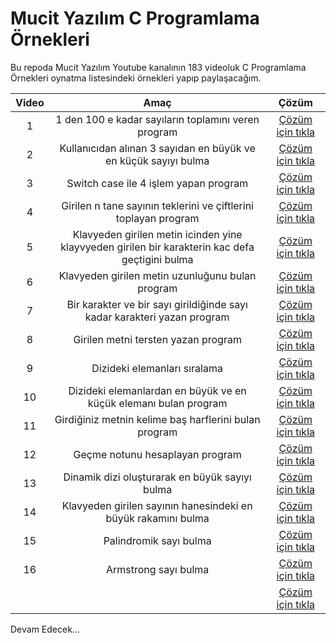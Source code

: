 # Mucit Yazılım C Programlama Örnekleri
 Bu repoda Mucit Yazılım Youtube kanalının 183 videoluk C Programlama Örnekleri oynatma listesindeki örnekleri yapıp paylaşacağım. 

| Video | Amaç | Çözüm |
|:--:|:--:|:--:|
| 1 | 1 den 100 e kadar sayıların toplamını veren program  | [Çözüm için tıkla](https://github.com/MerttMetinn/Mucit_Yazilim_C_Programlama_Ornekleri/blob/main/1%20-%2030%20aras%C4%B1%20problemler/1.Video%20%C3%87%C3%B6z%C3%BCm%C3%BC.c) |
| 2 |  Kullanıcıdan alınan 3 sayıdan en büyük ve en küçük sayıyı bulma | [Çözüm için tıkla](https://github.com/MerttMetinn/Mucit_Yazilim_C_Programlama_Ornekleri/blob/main/1%20-%2030%20aras%C4%B1%20problemler/2.%20Video%20%C3%87%C3%B6z%C3%BCm%C3%BC.c) |
| 3 |  Switch case ile 4 işlem yapan program | [Çözüm için tıkla](https://github.com/MerttMetinn/Mucit_Yazilim_C_Programlama_Ornekleri/blob/main/1%20-%2030%20aras%C4%B1%20problemler/3.Video%20%C3%87%C3%B6z%C3%BCm%C3%BC.c) |
| 4 |  Girilen n tane sayının teklerini ve çiftlerini toplayan program| [Çözüm için tıkla](https://github.com/MerttMetinn/Mucit_Yazilim_C_Programlama_Ornekleri/blob/main/1%20-%2030%20aras%C4%B1%20problemler/4.Video%20%C3%87%C3%B6z%C3%BCm%C3%BC.c) |
| 5 |  Klavyeden girilen metin icinden yine klayvyeden girilen bir karakterin kac defa geçtigini bulma | [Çözüm için tıkla](https://github.com/MerttMetinn/Mucit_Yazilim_C_Programlama_Ornekleri/blob/main/1%20-%2030%20aras%C4%B1%20problemler/5.Video%20%C3%87%C3%B6z%C3%BCm%C3%BC.c)|
| 6 |  Klavyeden girilen metin uzunluğunu bulan program | [Çözüm için tıkla](https://github.com/MerttMetinn/Mucit_Yazilim_C_Programlama_Ornekleri/blob/main/1%20-%2030%20aras%C4%B1%20problemler/6.Video%20%C3%87%C3%B6z%C3%BCm%C3%BC.c)|
| 7 |  Bir karakter ve bir sayı girildiğinde sayı kadar karakteri yazan program | [Çözüm için tıkla](https://github.com/MerttMetinn/Mucit_Yazilim_C_Programlama_Ornekleri/blob/main/1%20-%2030%20aras%C4%B1%20problemler/7.Video%20%C3%87%C3%B6z%C3%BCm%C3%BC.c)|
| 8 |  Girilen metni tersten yazan program | [Çözüm için tıkla](https://github.com/MerttMetinn/Mucit_Yazilim_C_Programlama_Ornekleri/blob/main/1%20-%2030%20aras%C4%B1%20problemler/8.Video%20%C3%87%C3%B6z%C3%BCm%C3%BC.c)|
| 9 |  Dizideki elemanları sıralama | [Çözüm için tıkla](https://github.com/MerttMetinn/Mucit_Yazilim_C_Programlama_Ornekleri/blob/main/1%20-%2030%20aras%C4%B1%20problemler/9.Video%20%C3%87%C3%B6z%C3%BCm%C3%BC.c)|
| 10 |  Dizideki elemanlardan en büyük ve en küçük elemanı bulan program | [Çözüm için tıkla](https://github.com/MerttMetinn/Mucit_Yazilim_C_Programlama_Ornekleri/blob/main/1%20-%2030%20aras%C4%B1%20problemler/10.Video%20%C3%87%C3%B6z%C3%BCm%C3%BC.c)|
| 11 |  Girdiğiniz metnin kelime baş harflerini bulan program | [Çözüm için tıkla](https://github.com/MerttMetinn/Mucit_Yazilim_C_Programlama_Ornekleri/blob/main/1%20-%2030%20aras%C4%B1%20problemler/11.Video%20%C3%87%C3%B6z%C3%BCm%C3%BC.c)|
| 12 |  Geçme notunu hesaplayan program | [Çözüm için tıkla](https://github.com/MerttMetinn/Mucit_Yazilim_C_Programlama_Ornekleri/blob/main/1%20-%2030%20aras%C4%B1%20problemler/12.Video%20%C3%87%C3%B6z%C3%BCm%C3%BC.c)|
| 13 |  Dinamik dizi oluşturarak en büyük sayıyı bulma | [Çözüm için tıkla](https://github.com/MerttMetinn/Mucit_Yazilim_C_Programlama_Ornekleri/blob/main/1%20-%2030%20aras%C4%B1%20problemler/13.Video%20%C3%87%C3%B6z%C3%BCm%C3%BC.c)|
| 14 |  Klavyeden girilen sayının hanesindeki en büyük rakamını bulma | [Çözüm için tıkla](https://github.com/MerttMetinn/Mucit_Yazilim_C_Programlama_Ornekleri/blob/main/1%20-%2030%20aras%C4%B1%20problemler/14.Video%20%C3%87%C3%B6z%C3%BCm%C3%BC.c)|
| 15 |  Palindromik sayı bulma | [Çözüm için tıkla](https://github.com/MerttMetinn/Mucit_Yazilim_C_Programlama_Ornekleri/blob/main/1%20-%2030%20aras%C4%B1%20problemler/15.Video%20%C3%87%C3%B6z%C3%BCm%C3%BC.c)|
| 16 |  Armstrong sayı bulma | [Çözüm için tıkla](https://github.com/MerttMetinn/Mucit_Yazilim_C_Programlama_Ornekleri/blob/main/1%20-%2030%20aras%C4%B1%20problemler/16.Video%20%C3%87%C3%B6z%C3%BCm%C3%BC.c)|
|  |   | [Çözüm için tıkla]()|



Devam Edecek...
